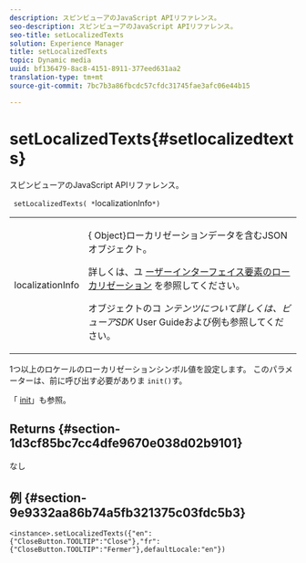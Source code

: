 ```yaml
---
description: スピンビューアのJavaScript APIリファレンス。
seo-description: スピンビューアのJavaScript APIリファレンス。
seo-title: setLocalizedTexts
solution: Experience Manager
title: setLocalizedTexts
topic: Dynamic media
uuid: bf136479-8ac8-4151-8911-377eed631aa2
translation-type: tm+mt
source-git-commit: 7bc7b3a86fbcdc57cfdc31745fae3afc06e44b15

---
```



# setLocalizedTexts{#setlocalizedtexts}

スピンビューアのJavaScript APIリファレンス。

` setLocalizedTexts( *`localizationInfo`*)`

<table id="table_896DFF34A68A403DB93A6D597461A573"> 
 <tbody> 
  <tr> 
   <td colname="col1"> <p> <span class="codeph"> localizationInfo <span class="varname"></span></span> </p> </td> 
   <td colname="col2"> <p> {<span class="codeph"> Object</span>}ローカリゼーションデータを含むJSONオブジェクト。 </p> <p>詳しくは、ユ <a href="../../../c-html5-s7-aem-asset-viewers/c-html5-spin-viewer-about/c-html5-spin-viewer-localization.md#concept-e35c15c9e82648328806cdc6aa255d98" format="dita" scope="local"> ーザーインターフェイス要素のローカリゼーション</a> を参照してください。 </p> <p>オブジェクトのコ <i>ンテンツについて詳しくは、ビューアSDK</i> User Guideおよび例も参照してください。 </p> </td> 
  </tr> 
 </tbody> 
</table>

1つ以上のロケールのローカリゼーションシンボル値を設定します。 このパラメーターは、前に呼び出す必要がありま `init()`す。

「 [init](../../../c-html5-s7-aem-asset-viewers/c-html5-spin-viewer-about/c-html5-spin-viewer-javascriptapiref/r-html5-spin-viewer-javascriptapiref-init.md#reference-bb4428c155e541b79797f96e17c068ae)」も参照。

## Returns {#section-1d3cf85bc7cc4dfe9670e038d02b9101}

なし

## 例 {#section-9e9332aa86b74a5fb321375c03fdc5b3}

```
<instance>.setLocalizedTexts({"en":{"CloseButton.TOOLTIP":"Close"},"fr":{"CloseButton.TOOLTIP":"Fermer"},defaultLocale:"en"})
```

